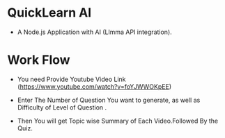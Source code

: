 # QuickLearn AI 

- A Node.js Application with AI (Llmma API integration).


# Work Flow

- You need Provide Youtube Video Link (https://www.youtube.com/watch?v=foYJWWOKpEE)

- Enter The Number of Question You want to generate, as well as Difficulty of Level of Question .

- Then You will get Topic wise Summary of Each Video.Followed By the Quiz.
